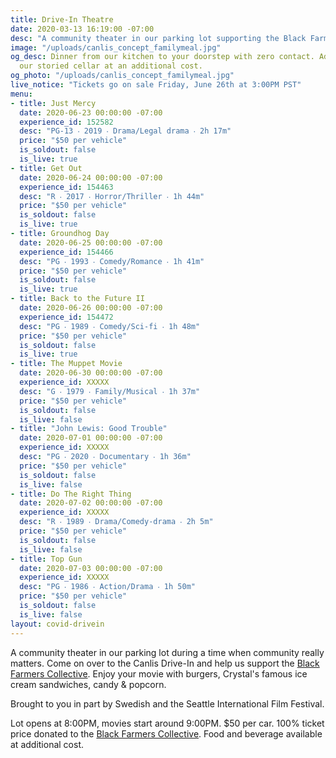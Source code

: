 ```yaml
---
title: Drive-In Theatre
date: 2020-03-13 16:19:00 -07:00
desc: "A community theater in our parking lot supporting the Black Farmers Collective."
image: "/uploads/canlis_concept_familymeal.jpg"
og_desc: Dinner from our kitchen to your doorstep with zero contact. Add wine from
  our storied cellar at an additional cost.
og_photo: "/uploads/canlis_concept_familymeal.jpg"
live_notice: "Tickets go on sale Friday, June 26th at 3:00PM PST"
menu:
- title: Just Mercy
  date: 2020-06-23 00:00:00 -07:00
  experience_id: 152582
  desc: "PG-13 ‧ 2019 ‧ Drama/Legal drama ‧ 2h 17m"
  price: "$50 per vehicle"
  is_soldout: false
  is_live: true
- title: Get Out
  date: 2020-06-24 00:00:00 -07:00
  experience_id: 154463
  desc: "R ‧ 2017 ‧ Horror/Thriller ‧ 1h 44m"
  price: "$50 per vehicle"
  is_soldout: false
  is_live: true
- title: Groundhog Day
  date: 2020-06-25 00:00:00 -07:00
  experience_id: 154466
  desc: "PG ‧ 1993 ‧ Comedy/Romance ‧ 1h 41m"
  price: "$50 per vehicle"
  is_soldout: false
  is_live: true
- title: Back to the Future II
  date: 2020-06-26 00:00:00 -07:00
  experience_id: 154472
  desc: "PG ‧ 1989 ‧ Comedy/Sci-fi ‧ 1h 48m"
  price: "$50 per vehicle"
  is_soldout: false
  is_live: true
- title: The Muppet Movie
  date: 2020-06-30 00:00:00 -07:00
  experience_id: XXXXX
  desc: "G ‧ 1979 ‧ Family/Musical ‧ 1h 37m"
  price: "$50 per vehicle"
  is_soldout: false
  is_live: false
- title: "John Lewis: Good Trouble"
  date: 2020-07-01 00:00:00 -07:00
  experience_id: XXXXX
  desc: "PG ‧ 2020 ‧ Documentary ‧ 1h 36m"
  price: "$50 per vehicle"
  is_soldout: false
  is_live: false
- title: Do The Right Thing
  date: 2020-07-02 00:00:00 -07:00
  experience_id: XXXXX
  desc: "R ‧ 1989 ‧ Drama/Comedy-drama ‧ 2h 5m"
  price: "$50 per vehicle"
  is_soldout: false
  is_live: false
- title: Top Gun
  date: 2020-07-03 00:00:00 -07:00
  experience_id: XXXXX
  desc: "PG ‧ 1986 ‧ Action/Drama ‧ 1h 50m"
  price: "$50 per vehicle"
  is_soldout: false
  is_live: false
layout: covid-drivein
---
```


A community theater in our parking lot during a time when community really matters. Come on over to the Canlis Drive-In and help us support the <a href="https://www.blackfarmerscollective.com/" target="_blank">Black Farmers Collective</a>. Enjoy your movie with burgers, Crystal's famous ice cream sandwiches, candy & popcorn.

Brought to you in part by Swedish and the Seattle International Film Festival.

Lot opens at 8:00PM, movies start around 9:00PM.
$50 per car. 100% ticket price donated to the <a href="https://www.blackfarmerscollective.com/" target="_blank">Black Farmers Collective</a>. Food and beverage available at additional cost.